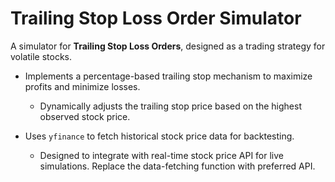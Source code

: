 # Trailing Stop Loss Order Simulator

A simulator for **Trailing Stop Loss Orders**, designed as a trading strategy for volatile stocks. 

- Implements a percentage-based trailing stop mechanism to maximize profits and minimize losses.
  - Dynamically adjusts the trailing stop price based on the highest observed stock price.


- Uses `yfinance` to fetch historical stock price data for backtesting.
  - Designed to integrate with real-time stock price API for live simulations. Replace the data-fetching function with preferred API.
